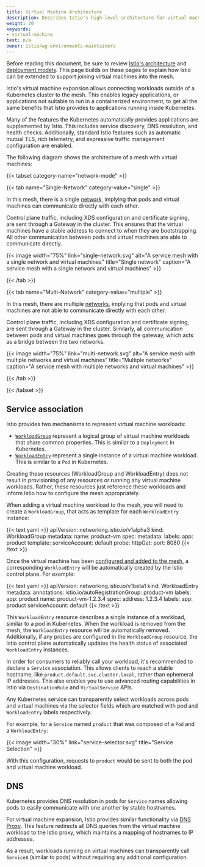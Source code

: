 ```yaml
---
title: Virtual Machine Architecture
description: Describes Istio's high-level architecture for virtual machines.
weight: 20
keywords:
- virtual-machine
test: n/a
owner: istio/wg-environments-maintainers
---
```


Before reading this document, be sure to review [Istio's architecture](/docs/ops/deployment/architecture/) and [deployment models](/docs/ops/deployment/deployment-models/).
This page builds on these pages to explain how Istio can be extended to support joining virtual machines into the mesh.

Istio's virtual machine expansion allows connecting workloads outside of a Kubernetes cluster to the mesh.
This enables legacy applications, or applications not suitable to run in a containerized environment, to get all the same benefits that Istio provides to applications running inside Kubernetes.

Many of the features the Kubernetes automatically provides applications are supplemented by Istio.
This includes service discovery, DNS resolution, and health checks.
Additionally, standard Istio features such as automatic mutual TLS, rich telemetry, and expressive traffic management configuration are enabled.

The following diagram shows the architecture of a mesh with virtual machines:

{{< tabset category-name="network-mode" >}}

{{< tab name="Single-Network" category-value="single" >}}

In this mesh, there is a single [network](/docs/ops/deployment/deployment-models/#network-models), implying that pods and virtual machines can communicate directly with each other.

Control plane traffic, including XDS configuration and certificate signing, are sent through a Gateway in the cluster.
This ensures that the virtual machines have a stable address to connect to when they are bootstrapping. All other communication between pods and
virtual machines are able to communicate directly.

{{< image width="75%"
    link="single-network.svg"
    alt="A service mesh with a single network and virtual machines"
    title="Single network"
    caption="A service mesh with a single network and virtual machines"
    >}}

{{< /tab >}}

{{< tab name="Multi-Network" category-value="multiple" >}}

In this mesh, there are multiple [networks](/docs/ops/deployment/deployment-models/#network-models), implying that pods and virtual machines are not able to communicate directly with each other.

Control plane traffic, including XDS configuration and certificate signing, are sent through a Gateway in the cluster.
Similarly, all communication between pods and virtual machines goes through the gateway, which acts as a bridge between the two networks.

{{< image width="75%"
    link="multi-network.svg"
    alt="A service mesh with multiple networks and virtual machines"
    title="Multiple networks"
    caption="A service mesh with multiple networks and virtual machines"
    >}}

{{< /tab >}}

{{< /tabset >}}

## Service association

Istio provides two mechanisms to represent virtual machine workloads:

* [`WorkloadGroup`](/docs/reference/config/networking/workload-group/) represent a logical group of virtual machine workloads that share common properties. This is similar to a `Deployment` in Kubernetes.
* [`WorkloadEntry`](/docs/reference/config/networking/workload-entry/) represent a single instance of a virtual machine workload. This is similar to a `Pod` in Kubernetes.

Creating these resources (WorkloadGroup and WorkloadEntry) does not result in provisioning of any resources or running any virtual machine workloads.
Rather, these resources just reference these workloads and inform Istio how to configure the mesh appropriately.

When adding a virtual machine workload to the mesh, you will need to create a `WorkloadGroup`, that acts as template for each `WorkloadEntry` instance:

{{< text yaml >}}
apiVersion: networking.istio.io/v1alpha3
kind: WorkloadGroup
metadata:
  name: product-vm
spec:
  metadata:
    labels:
      app: product
  template:
    serviceAccount: default
  probe:
    httpGet:
      port: 8080
{{< /text >}}

Once the virtual machine has been [configured and added to the mesh](/docs/setup/install/virtual-machine/#configure-the-virtual-machine), a corresponding `WorkloadEntry` will be automatically created by the Istio control plane.
For example:

{{< text yaml >}}
apiVersion: networking.istio.io/v1beta1
kind: WorkloadEntry
metadata:
  annotations:
    istio.io/autoRegistrationGroup: product-vm
  labels:
    app: product
  name: product-vm-1.2.3.4
spec:
  address: 1.2.3.4
  labels:
    app: product
  serviceAccount: default
{{< /text >}}

This `WorkloadEntry` resource describes a single instance of a workload, similar to a pod in Kubernetes. When the workload is removed from the mesh, the `WorkloadEntry` resource will
be automatically removed.  Additionally, if any probes are configured in the `WorkloadGroup` resource, the Istio control plane automatically updates the health status of associated `WorkloadEntry` instances. 

In order for consumers to reliably call your workload, it's recommended to declare a `Service` association. This allows clients to reach a stable hostname, like `product.default.svc.cluster.local`, rather than ephemeral IP addresses. This also enables you to use advanced routing capabilities in Istio via `DestinationRule` and `VirtualService` APIs.

Any Kubernetes service can transparently select workloads across pods and virtual machines via the selector fields which are matched with pod and `WorkloadEntry` labels respectively.

For example, for a `Service` named `product` that was composed of a `Pod` and a `WorkloadEntry`:

{{< image width="30%"
    link="service-selector.svg"
    title="Service Selection"
    >}}

With this configuration, requests to `product` would be sent to both the pod and virtual machine workload.

## DNS

Kubernetes provides DNS resolution in pods for `Service` names  allowing pods to easily communicate with one another by stable hostnames.

For virtual machine expansion, Istio provides similar functionality via [DNS Proxy](/docs/ops/configuration/traffic-management/dns-proxy/).
This feature redirects all DNS queries from the virtual machine workload to the Istio proxy, which maintains a mapping of hostnames to IP addresses.

As a result, workloads running on virtual machines can transparently call `Service`s (similar to pods) without requiring any additional configuration.
